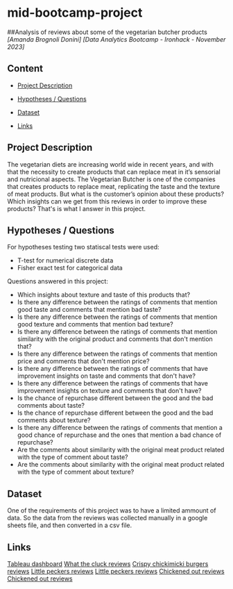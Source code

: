 # mid-bootcamp-project
##Analysis of reviews about some of the vegetarian butcher products
*[Amanda Brognoli Donini]*
*[Data Analytics Bootcamp - Ironhack - November 2023]*

## Content
- [Project Description](#project-description)


- [Hypotheses / Questions](#hypotheses-/-questions)
- [Dataset](#dataset)
- [Links](#links)

<a name="project-description"></a>

## Project Description

The vegetarian diets are increasing world wide in recent years, and with that the necessity to create products that can replace meat in it’s sensorial and nutricional aspects. The Vegetarian Butcher is one of the companies that creates products to replace meat, replicating the taste and the texture of meat products. But what is the customer’s opinion about these products? Which insights can we get from this reviews in order to improve these products? That's is what I answer in this project.  

<a name="hypotheses-/-questions"></a>

## Hypotheses / Questions

For hypotheses testing two statiscal tests were used: 
- T-test for numerical discrete data
- Fisher exact test for categorical data

Questions answered in this project:
- Which insights about texture and taste of this products that?
- Is there any difference between the ratings of comments that mention good taste and comments that mention bad taste?
- Is there any difference between the ratings of comments that mention good texture and comments that mention bad texture?
- Is there any difference between the ratings of comments that mention similarity with the original product and comments that don't mention that?
- Is there any difference between the ratings of comments that mention price and comments that don't mention price?
- Is there any difference between the ratings of comments that have improvement insights on taste and comments that don't have?
- Is there any difference between the ratings of comments that have improvement insights on texture and comments that don't have?
- Is the chance of repurchase different between the good and the bad comments about taste?
- Is the chance of repurchase different between the good and the bad comments about texture?
- Is there any difference between the ratings of comments that mention a good chance of repurchase and the ones that mention a bad chance of repurchase?
- Are the comments about similarity with the original meat product related with the type of comment about taste?
- Are the comments about similarity with the original meat product related with the type of comment about texture?

<a name="dataset"></a>

## Dataset

One of the requirements of this project was to have a limited ammount of data. So the data from the reviews was collected manually in a google sheets file, and then converted in a csv file.


<a name="links"></a>

## Links

[Tableau dashboard](https://public.tableau.com/app/profile/amanda.donini/viz/Midbootcampproject_16992855080980/Painel2)
[What the cluck reviews](https://www.abillion.com/products/the-vegetarian-butcher-what-the-cluck-10059146)
[Crispy chickimicki burgers reviews](https://www.abillion.com/products/the-vegetarian-butcher-crispy-chickimicki-burger-10248651)
[Little peckers reviews](https://www.abillion.com/products/the-vegetarian-butcher-little-peckers-10015655)
[Little peckers reviews](https://www.amazon.co.uk/Vegetarian-Butcher-Little-Peckers-180g/product-reviews/B093HN9MS8/ref=cm_cr_dp_d_show_all_btm?ie=UTF8&reviewerType=all_reviews)
[Chickened out reviews](https://www.abillion.com/products/the-vegetarian-butcher-little-peckers-10015655)
[Chickened out reviews](https://www.amazon.co.uk/Vegetarian-Butcher-Little-Peckers-180g/product-reviews/B093HN9MS8/ref=cm_cr_dp_d_show_all_btm?ie=UTF8&reviewerType=all_reviews)
  

